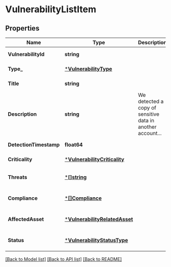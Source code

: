 # VulnerabilityListItem

## Properties
Name | Type | Description | Notes
------------ | ------------- | ------------- | -------------
**VulnerabilityId** | **string** |  | [default to null]
**Type_** | [***VulnerabilityType**](VulnerabilityType.md) |  | [default to null]
**Title** | **string** |  | [default to null]
**Description** | **string** | We detected a copy of sensitive data in another account... | [default to null]
**DetectionTimestamp** | **float64** |  | [default to null]
**Criticality** | [***VulnerabilityCriticality**](VulnerabilityCriticality.md) |  | [default to null]
**Threats** | [***[]string**](array.md) |  | [optional] [default to null]
**Compliance** | [***[]Compliance**](array.md) |  | [optional] [default to null]
**AffectedAsset** | [***VulnerabilityRelatedAsset**](VulnerabilityRelatedAsset.md) |  | [optional] [default to null]
**Status** | [***VulnerabilityStatusType**](VulnerabilityStatusType.md) |  | [optional] [default to null]

[[Back to Model list]](../README.md#documentation-for-models) [[Back to API list]](../README.md#documentation-for-api-endpoints) [[Back to README]](../README.md)

